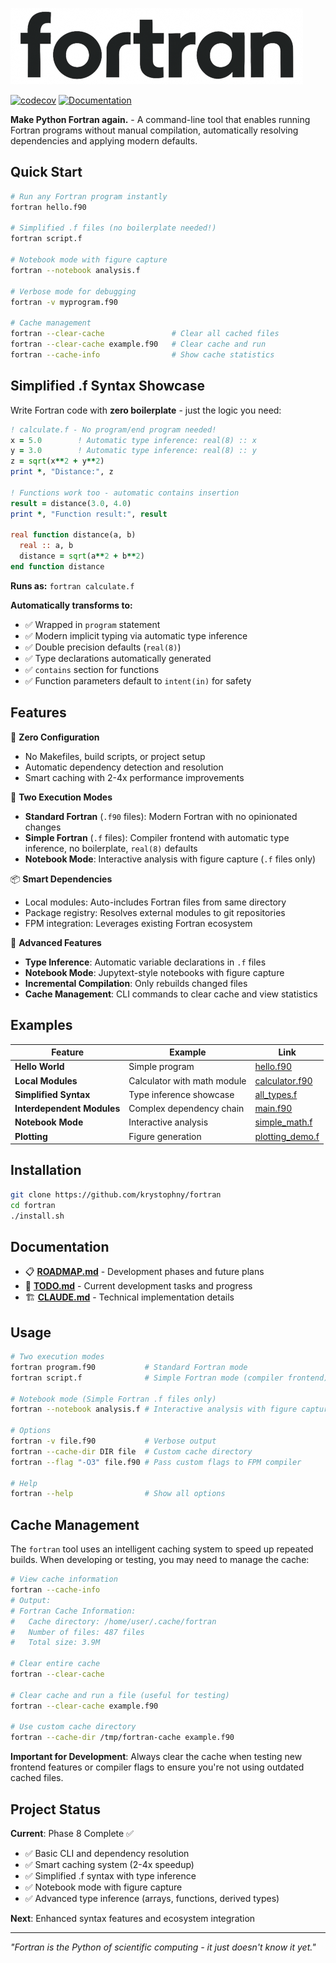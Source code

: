 ![fortran](media/logo.png)

[![codecov](https://codecov.io/gh/krystophny/fortran/branch/main/graph/badge.svg)](https://codecov.io/gh/krystophny/fortran)
[![Documentation](https://img.shields.io/badge/docs-FORD-blue.svg)](https://krystophny.github.io/fortran/)

**Make Python Fortran again.** - A command-line tool that enables running Fortran programs without manual compilation, automatically resolving dependencies and applying modern defaults.

## Quick Start

```bash
# Run any Fortran program instantly
fortran hello.f90

# Simplified .f files (no boilerplate needed!)
fortran script.f

# Notebook mode with figure capture
fortran --notebook analysis.f

# Verbose mode for debugging
fortran -v myprogram.f90

# Cache management
fortran --clear-cache               # Clear all cached files
fortran --clear-cache example.f90   # Clear cache and run
fortran --cache-info                # Show cache statistics
```

## Simplified .f Syntax Showcase

Write Fortran code with **zero boilerplate** - just the logic you need:

```fortran
! calculate.f - No program/end program needed!
x = 5.0        ! Automatic type inference: real(8) :: x
y = 3.0        ! Automatic type inference: real(8) :: y  
z = sqrt(x**2 + y**2)
print *, "Distance:", z

! Functions work too - automatic contains insertion
result = distance(3.0, 4.0)
print *, "Function result:", result

real function distance(a, b)
  real :: a, b
  distance = sqrt(a**2 + b**2)
end function distance
```

**Runs as:** `fortran calculate.f`

**Automatically transforms to:**
- ✅ Wrapped in `program` statement
- ✅ Modern implicit typing via automatic type inference
- ✅ Double precision defaults (`real(8)`)
- ✅ Type declarations automatically generated
- ✅ `contains` section for functions
- ✅ Function parameters default to `intent(in)` for safety

## Features

🚀 **Zero Configuration**
- No Makefiles, build scripts, or project setup
- Automatic dependency detection and resolution
- Smart caching with 2-4x performance improvements

🎯 **Two Execution Modes**  
- **Standard Fortran** (`.f90` files): Modern Fortran with no opinionated changes
- **Simple Fortran** (`.f` files): Compiler frontend with automatic type inference, no boilerplate, `real(8)` defaults
- **Notebook Mode**: Interactive analysis with figure capture (`.f` files only)

📦 **Smart Dependencies**
- Local modules: Auto-includes Fortran files from same directory
- Package registry: Resolves external modules to git repositories  
- FPM integration: Leverages existing Fortran ecosystem

🚀 **Advanced Features**
- **Type Inference**: Automatic variable declarations in `.f` files
- **Notebook Mode**: Jupytext-style notebooks with figure capture
- **Incremental Compilation**: Only rebuilds changed files
- **Cache Management**: CLI commands to clear cache and view statistics

## Examples

| Feature | Example | Link |
|---------|---------|------|
| **Hello World** | Simple program | [hello.f90](example/hello/) |
| **Local Modules** | Calculator with math module | [calculator.f90](example/calculator/) |
| **Simplified Syntax** | Type inference showcase | [all_types.f](example/type_inference/) |
| **Interdependent Modules** | Complex dependency chain | [main.f90](example/interdependent/) |
| **Notebook Mode** | Interactive analysis | [simple_math.f](example/notebook/) |
| **Plotting** | Figure generation | [plotting_demo.f](example/notebook/) |

## Installation

```bash
git clone https://github.com/krystophny/fortran
cd fortran
./install.sh
```

## Documentation

- 📋 **[ROADMAP.md](ROADMAP.md)** - Development phases and future plans
- 📝 **[TODO.md](TODO.md)** - Current development tasks and progress
- 🏗️ **[CLAUDE.md](CLAUDE.md)** - Technical implementation details

## Usage

```bash
# Two execution modes
fortran program.f90           # Standard Fortran mode
fortran script.f              # Simple Fortran mode (compiler frontend)

# Notebook mode (Simple Fortran .f files only)
fortran --notebook analysis.f # Interactive analysis with figure capture

# Options
fortran -v file.f90           # Verbose output
fortran --cache-dir DIR file  # Custom cache directory
fortran --flag "-O3" file.f90 # Pass custom flags to FPM compiler

# Help
fortran --help                # Show all options
```

## Cache Management

The `fortran` tool uses an intelligent caching system to speed up repeated builds. When developing or testing, you may need to manage the cache:

```bash
# View cache information
fortran --cache-info
# Output:
# Fortran Cache Information:
#   Cache directory: /home/user/.cache/fortran
#   Number of files: 487 files
#   Total size: 3.9M

# Clear entire cache
fortran --clear-cache

# Clear cache and run a file (useful for testing)
fortran --clear-cache example.f90

# Use custom cache directory
fortran --cache-dir /tmp/fortran-cache example.f90
```

**Important for Development**: Always clear the cache when testing new frontend features or compiler flags to ensure you're not using outdated cached files.

## Project Status

**Current**: Phase 8 Complete ✅
- ✅ Basic CLI and dependency resolution
- ✅ Smart caching system (2-4x speedup)
- ✅ Simplified .f syntax with type inference
- ✅ Notebook mode with figure capture
- ✅ Advanced type inference (arrays, functions, derived types)

**Next**: Enhanced syntax features and ecosystem integration

---

*"Fortran is the Python of scientific computing - it just doesn't know it yet."*